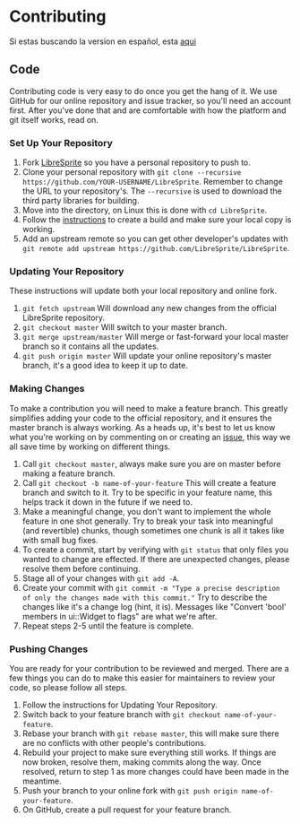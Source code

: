 # Contributing

Si estas buscando la version en español, esta [aqui](CONTRIBUTING_es.md)

## Code
Contributing code is very easy to do once you get the hang of it. We use GitHub for our online repository and issue tracker, so you'll need an account first. After you've done that and are comfortable with how the platform and git itself works, read on.

### Set Up Your Repository
1. Fork [LibreSprite](https://github.com/LibreSprite/LibreSprite) so you have a personal repository to push to.
2. Clone your personal repository with `git clone --recursive https://github.com/YOUR-USERNAME/LibreSprite`. Remember to change the URL to your repository's. The `--recursive` is used to download the third party libraries for building.
3. Move into the directory, on Linux this is done with `cd LibreSprite`.
4. Follow the [instructions](INSTALL.md) to create a build and make sure your local copy is working.
5. Add an upstream remote so you can get other developer's updates with `git remote add upstream https://github.com/LibreSprite/LibreSprite`.

### Updating Your Repository
These instructions will update both your local repository and online fork.
1. `git fetch upstream` Will download any new changes from the official LibreSprite repository.
2. `git checkout master` Will switch to your master branch.
3. `git merge upstream/master` Will merge or fast-forward your local master branch so it contains all the updates.
4. `git push origin master` Will update your online repository's master branch, it's a good idea to keep it up to date.

### Making Changes
To make a contribution you will need to make a feature branch. This greatly simplifies adding your code to the official repository, and it ensures the master branch is always working. As a heads up, it's best to let us know what you're working on by commenting on or creating an [issue](https://github.com/LibreSprite/LibreSprite/issues), this way we all save time by working on different things.
1. Call `git checkout master`, always make sure you are on master before making a feature branch.
2. Call `git checkout -b name-of-your-feature` This will create a feature branch and switch to it. Try to be specific in your feature name, this helps track it down in the future if we need to.
3. Make a meaningful change, you don't want to implement the whole feature in one shot generally. Try to break your task into meaningful (and revertible) chunks, though sometimes one chunk is all it takes like with small bug fixes.
4. To create a commit, start by verifying with `git status` that only files you wanted to change are effected. If there are unexpected changes, please resolve them before continuing.
5. Stage all of your changes with `git add -A`.
6. Create your commit with `git commit -m "Type a precise description of only the changes made with this commit."` Try to describe the changes like it's a change log (hint, it is). Messages like "Convert 'bool' members in ui::Widget to flags" are what we're after.
7. Repeat steps 2-5 until the feature is complete.

### Pushing Changes
You are ready for your contribution to be reviewed and merged. There are a few things you can do to make this easier for maintainers to review your code, so please follow all steps.
1. Follow the instructions for Updating Your Repository.
2. Switch back to your feature branch with `git checkout name-of-your-feature`.
3. Rebase your branch with `git rebase master`, this will make sure there are no conflicts with other people's contributions.
4. Rebuild your project to make sure everything still works. If things are now broken, resolve them, making commits along the way. Once resolved, return to step 1 as more changes could have been made in the meantime.
5. Push your branch to your online fork with `git push origin name-of-your-feature`.
6. On GitHub, create a pull request for your feature branch.
